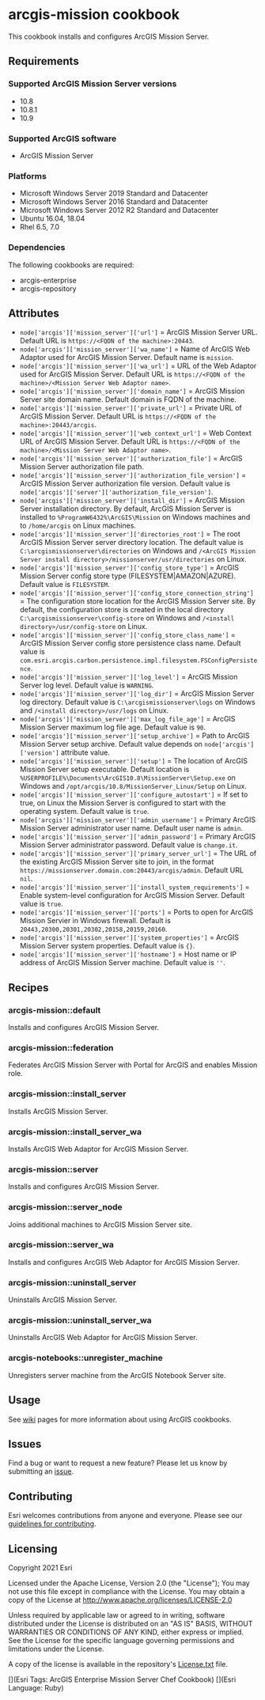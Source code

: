 arcgis-mission cookbook
===============

This cookbook installs and configures ArcGIS Mission Server.

Requirements
------------

### Supported ArcGIS Mission Server versions

* 10.8
* 10.8.1
* 10.9

### Supported ArcGIS software

* ArcGIS Mission Server

### Platforms

* Microsoft Windows Server 2019 Standard and Datacenter
* Microsoft Windows Server 2016 Standard and Datacenter
* Microsoft Windows Server 2012 R2 Standard and Datacenter
* Ubuntu 16.04, 18.04
* Rhel 6.5, 7.0

### Dependencies

The following cookbooks are required:

* arcgis-enterprise
* arcgis-repository

Attributes
----------

* `node['arcgis']['mission_server']['url']` = ArcGIS Mission Server URL. Default URL is `https://<FQDN of the machine>:20443`.
* `node['arcgis']['mission_server']['wa_name']` = Name of ArcGIS Web Adaptor used for ArcGIS Mission Server. Default name is `mission`.
* `node['arcgis']['mission_server']['wa_url']` = URL of the Web Adaptor used for ArcGIS Mission Server. Default URL is `https://<FQDN of the machine>/<Mission Server Web Adaptor name>`.
* `node['arcgis']['mission_server']['domain_name']` = ArcGIS Mission Server site domain name. Default domain is FQDN of the machine.
* `node['arcgis']['mission_server']['private_url']` = Private URL of ArcGIS Mission Server. Default URL is `https://<FQDN of the machine>:20443/arcgis`.
* `node['arcgis']['mission_server']['web_context_url']` = Web Context URL of ArcGIS Mission Server. Default URL is `https://<FQDN of the machine>/<Mission Server Web Adaptor name>`.
* `node['arcgis']['mission_server']['authorization_file']` = ArcGIS Mission Server authorization file path.
* `node['arcgis']['mission_server']['authorization_file_version']` = ArcGIS Mission Server authorization file version. Default value is `node['arcgis']['server']['authorization_file_version']`.
* `node['arcgis']['mission_server']['install_dir']` = ArcGIS Mission Server installation directory. By default, ArcGIS Mission Server is installed to  `%ProgramW6432%\ArcGIS\Mission` on Windows machines and to `/home/arcgis` on Linux machines.
* `node['arcgis']['mission_server']['directories_root']` = The root ArcGIS Mission Server server directory location. The default value is `C:\arcgismissionserver\directories` on Windows and `/<ArcGIS Mission Server install directory>/missionserver/usr/directories` on Linux.
* `node['arcgis']['mission_server']['config_store_type']` = ArcGIS Mission Server config store type (FILESYSTEM|AMAZON|AZURE). Default value is `FILESYSTEM`.
* `node['arcgis']['mission_server']['config_store_connection_string']` = The configuration store location for the ArcGIS Mission Server site. By default, the configuration store is created in the local directory `C:\arcgismissionserver\config-store` on Windows and `/<install directory>/usr/config-store` on Linux.
* `node['arcgis']['mission_server']['config_store_class_name']` = ArcGIS Mission Server config store persistence class name. Default value is `com.esri.arcgis.carbon.persistence.impl.filesystem.FSConfigPersistence`.
* `node['arcgis']['mission_server']['log_level']` = ArcGIS Mission Server log level. Default value is `WARNING`.
* `node['arcgis']['mission_server']['log_dir']` = ArcGIS Mission Server log directory. Default value is `C:\arcgismissionserver\logs` on Windows and `/<install directory>/usr/logs` on Linux.
* `node['arcgis']['mission_server']['max_log_file_age']` = ArcGIS Mission Server maximum log file age. Default value is `90`.
* `node['arcgis']['mission_server']['setup_archive']` = Path to ArcGIS Mission Server setup archive. Default value depends on `node['arcgis']['version']` attribute value.
* `node['arcgis']['mission_server']['setup']` = The location of ArcGIS Mission Server setup executable. Default location is `%USERPROFILE%\Documents\ArcGIS10.8\MissionServer\Setup.exe` on Windows and `/opt/arcgis/10.8/MissionServer_Linux/Setup` on Linux.
* `node['arcgis']['mission_server']['configure_autostart']` = If set to true, on Linux the Mission Server is configured to start with the operating system. Default value is `true`.
* `node['arcgis']['mission_server']['admin_username']` = Primary ArcGIS Mission Server administrator user name. Default user name is `admin`.
* `node['arcgis']['mission_server']['admin_password']` = Primary ArcGIS Mission Server administrator password. Default value is `change.it`.
* `node['arcgis']['mission_server']['primary_server_url']` = The URL of the existing ArcGIS Mission Server site to join, in the format `https://missionserver.domain.com:20443/arcgis/admin`. Default URL `nil`.
* `node['arcgis']['mission_server']['install_system_requirements']` = Enable system-level configuration for ArcGIS Mission Server. Default value is `true`.
* `node['arcgis']['mission_server']['ports']` = Ports to open for ArcGIS Mission Servier in Windows firewall. Default is `20443,20300,20301,20302,20158,20159,20160`.
* `node['arcgis']['mission_server']['system_properties']` = ArcGIS Mission Server system properties. Default value is `{}`.
* `node['arcgis']['mission_server']['hostname']` = Host name or IP address of ArcGIS Mission Server machine. Default value is  `''`.

Recipes
-------

### arcgis-mission::default

Installs and configures ArcGIS Mission Server.

### arcgis-mission::federation

Federates ArcGIS Mission Server with Portal for ArcGIS and enables Mission role.

### arcgis-mission::install_server

Installs ArcGIS Mission Server.

### arcgis-mission::install_server_wa

Installs ArcGIS Web Adaptor for ArcGIS Mission Server.

### arcgis-mission::server

Installs and configures ArcGIS Mission Server.

### arcgis-mission::server_node

Joins additional machines to ArcGIS Mission Server site.

### arcgis-mission::server_wa

Installs and configures ArcGIS Web Adaptor for ArcGIS Mission Server.

### arcgis-mission::uninstall_server

Uninstalls ArcGIS Mission Server.

### arcgis-mission::uninstall_server_wa

Uninstalls ArcGIS Web Adaptor for ArcGIS Mission Server.

### arcgis-notebooks::unregister_machine

Unregisters server machine from the ArcGIS Notebook Server site.

Usage
-----

See [wiki](https://github.com/Esri/arcgis-cookbook/wiki) pages for more information about using ArcGIS cookbooks.

## Issues

Find a bug or want to request a new feature?  Please let us know by submitting an [issue](https://github.com/Esri/arcgis-cookbook/issues).

## Contributing

Esri welcomes contributions from anyone and everyone. Please see our [guidelines for contributing](https://github.com/esri/contributing).

Licensing
---------

Copyright 2021 Esri

Licensed under the Apache License, Version 2.0 (the "License");
You may not use this file except in compliance with the License.
You may obtain a copy of the License at
   http://www.apache.org/licenses/LICENSE-2.0

Unless required by applicable law or agreed to in writing, software
distributed under the License is distributed on an "AS IS" BASIS,
WITHOUT WARRANTIES OR CONDITIONS OF ANY KIND, either express or implied.
See the License for the specific language governing permissions and
limitations under the License.

A copy of the license is available in the repository's [License.txt](https://github.com/Esri/arcgis-cookbook/blob/master/License.txt?raw=true) file.

[](Esri Tags: ArcGIS Enterprise Mission Server Chef Cookbook)
[](Esri Language: Ruby)
